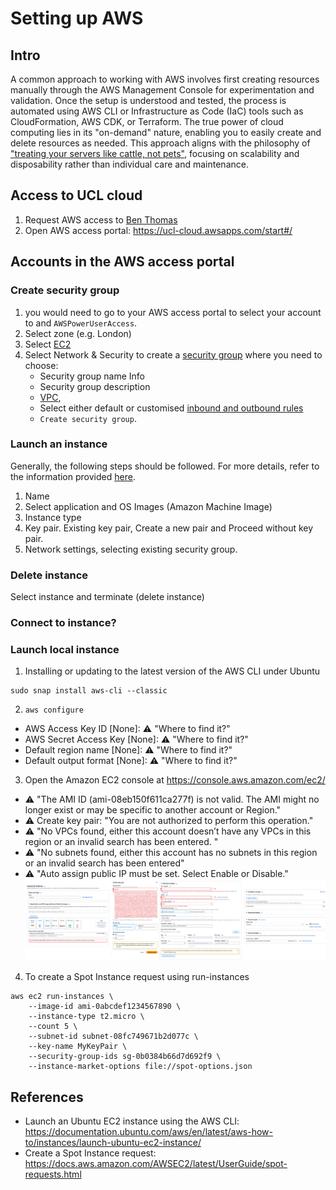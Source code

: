 # Setting up AWS

## Intro
A common approach to working with AWS involves first creating resources manually through the AWS Management Console for experimentation and validation. 
Once the setup is understood and tested, the process is automated using AWS CLI or Infrastructure as Code (IaC) tools such as CloudFormation, AWS CDK, or Terraform.
The true power of cloud computing lies in its "on-demand" nature, enabling you to easily create and delete resources as needed. 
This approach aligns with the philosophy of ["treating your servers like cattle, not pets"](https://devops.stackexchange.com/questions/653/what-is-the-definition-of-cattle-not-pets), focusing on scalability and disposability rather than individual care and maintenance.

## Access to UCL cloud
1. Request AWS access to [Ben Thomas](https://github.com/bathomas)
2. Open AWS access portal: https://ucl-cloud.awsapps.com/start#/

## Accounts in the AWS access portal

### Create security group
1. you would need to go to your AWS access portal to select your account to and `AWSPowerUserAccess`.
2. Select zone (e.g. London)
3. Select [EC2](https://docs.aws.amazon.com/AWSEC2/latest/UserGuide/concepts.html)  
4. Select Network & Security to create a [security group](https://docs.aws.amazon.com/AWSEC2/latest/UserGuide/ec2-security-groups.html?icmpid=docs_ec2_console#creating-security-group) where you need to choose:
    * Security group name Info
    * Security group description 
    * [VPC](https://docs.aws.amazon.com/vpc/latest/userguide/what-is-amazon-vpc.html), 
    * Select either default or customised [inbound and outbound rules](https://docs.aws.amazon.com/AWSEC2/latest/UserGuide/security-group-rules-reference.html?icmpid=docs_ec2_console) 
    * `Create security group`.

### Launch an instance
Generally, the following steps should be followed. For more details, refer to the information provided [here](https://docs.aws.amazon.com/AWSEC2/latest/UserGuide/ec2-launch-instance-wizard.html?icmpid=docs_ec2_console). 
1. Name
2. Select application and OS Images (Amazon Machine Image) 
3. Instance type
4. Key pair. Existing key pair, Create a new pair and Proceed without key pair.
5. Network settings, selecting existing security group.


### Delete instance 
Select instance and terminate (delete instance)

### Connect to instance?

### Launch local instance
1. Installing or updating to the latest version of the AWS CLI under Ubuntu
```
sudo snap install aws-cli --classic
```
2. `aws configure`
* AWS Access Key ID [None]: :warning: "Where to find it?"
* AWS Secret Access Key [None]: :warning:  "Where to find it?"
* Default region name [None]: :warning:  "Where to find it?"
* Default output format [None]: :warning:  "Where to find it?"

3. Open the Amazon EC2 console at https://console.aws.amazon.com/ec2/   
* :warning: "The AMI ID (ami-08eb150f611ca277f) is not valid. The AMI might no longer exist or may be specific to another account or Region."
* :warning:  Create key pair: "You are not authorized to perform this operation."
* :warning:  "No VPCs found, either this account doesn’t have any VPCs in this region or an invalid search has been entered. "
* :warning:  "No subnets found, either this account has no subnets in this region or an invalid search has been entered"
* :warning: "Auto assign public IP must be set. Select Enable or Disable."
![fig](aws-launch-instance.svg)

4. To create a Spot Instance request using run-instances
```
aws ec2 run-instances \
    --image-id ami-0abcdef1234567890 \
    --instance-type t2.micro \
    --count 5 \
    --subnet-id subnet-08fc749671b2d077c \
    --key-name MyKeyPair \
    --security-group-ids sg-0b0384b66d7d692f9 \
    --instance-market-options file://spot-options.json
```

## References
* Launch an Ubuntu EC2 instance using the AWS CLI: https://documentation.ubuntu.com/aws/en/latest/aws-how-to/instances/launch-ubuntu-ec2-instance/
* Create a Spot Instance request: https://docs.aws.amazon.com/AWSEC2/latest/UserGuide/spot-requests.html



